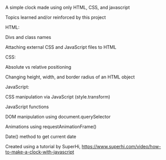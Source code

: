 A simple clock made using only HTML, CSS, and javascript


Topics learned and/or reinforced by this project


HTML:

Divs and class names

Attaching external CSS and JavaScript files to HTML


CSS:

Absolute vs relative positioning

Changing height, width, and border radius of an HTML object


JavaScript:

CSS manipulation via JavaScript (style.transform)

JavaScript functions

DOM manipulation using document.querySelector

Animations using requestAnimationFrame()

Date() method to get current date


Created using a tutorial by SuperHi, https://www.superhi.com/video/how-to-make-a-clock-with-javascript
